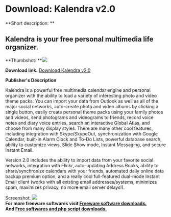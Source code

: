 # Download: Kalendra v2.0

**Short description: **

## Kalendra is your free personal multimedia life organizer.

  
**Thumbshot: **![](http://www.freewarefiles.com/screenshot/kalendra_md.gif)   
  
**Download link:** [Download Kalendra v2.0](http://freesoftwares.boysofts.com/Kalendra-V_program_24977.html)  
  

**Publisher's Description**  
  

Kalendra is a powerful free multimedia calendar engine and personal organizer
with the ability to load a variety of interesting photo and video theme packs.
You can import your data from Outlook as well as all of the major social
networks, auto-create photo and video albums by clicking a single button,
easily create personal theme packs using your family photos and videos, send
photograms and videograms to friends, record voice notes and diary voice
entries, search an interactive Global Atlas, and choose from many display
styles. There are many other cool features, including integration with
Skype/SkypeOut, synchronization with Google Calendar, built-in Alarm Clock and
To-Do Lists, powerful database search, ability to customize views, Slide Show
mode, Instant Messaging, and secure Instant Email.

Version 2.0 includes the ability to import data from your favorite social
networks, integration with Flickr, auto-updating Address Books, ability to
share/synchronize calendars with your friends, automated daily online data
backup premium option, and a really cool full-featured dual-mode Instant Email
client (works with all existing email addresses/systems, minimizes spam,
maximizes privacy, no more email server delays!).

  
  
Screenshot: ![](http://www.freewarefiles.com/screenshot/kalendra.gif)  
**For more freeware softwares visit [Freeware software downloads.](http://freesoftwares.boysofts.com/)**   
**And [Free softwares and php script downloads.](http://www.boysofts.com/)**


